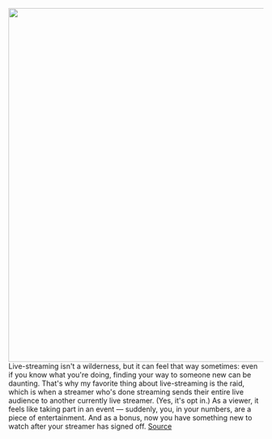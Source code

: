 <img src='https://cdn.vox-cdn.com/thumbor/ihjE4yfpgCBcHDh-kxZZXVeoxlQ=/0x0:2040x1360/1200x800/filters:focal(857x517:1183x843)/cdn.vox-cdn.com/uploads/chorus_image/image/66715228/acastro_190812_1777_twitch_0003.0.0.jpg' width='700px' /><br/>
Live-streaming isn't a wilderness, but it can feel that way sometimes: even if you know what you're doing, finding your way to someone new can be daunting. That's why my favorite thing about live-streaming is the raid, which is when a streamer who's done streaming sends their entire live audience to another currently live streamer. (Yes, it's opt in.) As a viewer, it feels like taking part in an event — suddenly, you, in your numbers, are a piece of entertainment. And as a bonus, now you have something new to watch after your streamer has signed off.
<a href='https://www.theverge.com/2020/4/27/21234731/raids-twitch-mixer-live-streaming-community'> Source <a/>
